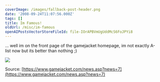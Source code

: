 ```yaml
---
coverImage: /images/fallback-post-header.png
date: '2008-09-24T11:07:56.000Z'
tags: []
title: Im Famous!
oldUrl: /misc/im-famous
openAIPostsVectorStoreFileId: file-IOrAPBVmUgUddMcS6FoJPYi8
---
```


... well im on the front page of the gamejacket homepage, im not exactly A-list now but its better than nothing ;)

<!-- more -->

![](https://www.artificial-studios.co.uk/wp-content/uploads/image/famous.png)

Source: [https://www.gamejacket.com/news.asp?news=7](https://www.gamejacket.com/news.asp?news=7)
